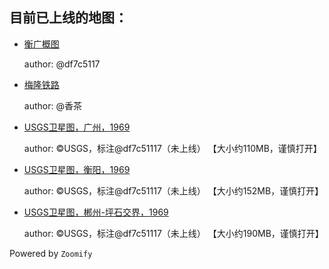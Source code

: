 ## 目前已上线的地图：


* [衡广概图](https://toocheer.github.io/maps/hengguang/) 

	author: @df7c5117

* [梅隆铁路](https://toocheer.github.io/maps/meilong/)

	author: @香茶

* [USGS卫星图，广州，1969](https://toocheer.github.io/maps/USGS_GZ/)

	author: ©USGS，标注@df7c51117（未上线） 【大小约110MB，谨慎打开】

* [USGS卫星图，衡阳，1969](https://toocheer.github.io/maps/USGS_HY/)

	author: ©USGS，标注@df7c51117（未上线） 【大小约152MB，谨慎打开】

* [USGS卫星图，郴州-坪石交界，1969](https://toocheer.github.io/maps/USGS_CP/)

	author: ©USGS，标注@df7c51117（未上线） 【大小约190MB，谨慎打开】


Powered by `Zoomify`